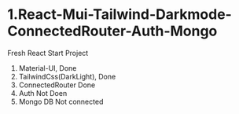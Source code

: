 # 1.React-Mui-Tailwind-Darkmode-ConnectedRouter-Auth-Mongo
Fresh React Start Project
1. Material-UI, Done
2. TailwindCss(DarkLight), Done
3. ConnectedRouter Done
4. Auth Not Doen
5. Mongo DB Not connected
